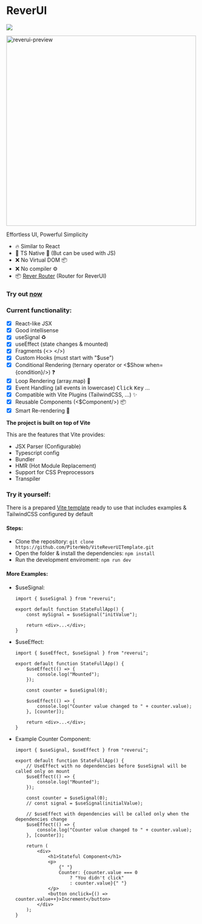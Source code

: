 # ReverUI

![](https://badgen.net/bundlephobia/minzip/reverui)

<img src="https://github.com/user-attachments/assets/88fd50a3-bb27-47c5-bdc7-618531ffc75c" alt="reverui-preview" width="500px" height="500px"/>

Effortless UI, Powerful Simplicity
- 🔥 Similar to React
- 🔑 TS Native 🔐 (But can be used with JS)
- ❌ No Virtual DOM 📦
- ❌ No compiler ⚙
- 📦 [Rever Router](https://github.com/PiterWeb/ReverRouter) (Router for ReverUI)

### Try out [now](https://stackblitz.com/github/PiterWeb/ViteReverUITemplate)

### Current functionality:

-   [x] React-like JSX
-   [x] Good intellisense
-   [x] useSignal ♻
-   [x] useEffect (state changes & mounted)
-   [x] Fragments (<> </>)
-   [x] Custom Hooks (must start with "$use")
-   [x] Conditional Rendering (ternary operator or <$Show when={condition}/>) ❓
-   [x] Loop Rendering (array.map) 📜
-   [x] Event Handling (all events in lowercase) <kbd>Click</kbd> <kbd>Key</kbd> ...
-   [x] Compatible with Vite Plugins (TailwindCSS, ...) ✨
-   [x] Reusable Components (<$Component/>) 📦
-   [x] Smart Re-rendering 🧠

**The project is built on top of Vite**

This are the features that Vite provides:

-   JSX Parser (Configurable)
-   Typescript config
-   Bundler
-   HMR (Hot Module Replacement)
-   Support for CSS Preprocessors
-   Transpiler

### Try it yourself:

There is a prepared [Vite template](https://github.com/PiterWeb/ViteReverUITemplate) ready to use that includes examples & TailwindCSS configured by default

#### Steps:

-   Clone the repository: `git clone https://github.com/PiterWeb/ViteReverUITemplate.git`
-   Open the folder & install the dependencies: `npm install`
-   Run the development enviroment: `npm run dev`

#### More Examples:

-   $useSignal:

    ```tsx
    import { $useSignal } from "reverui";

    export default function StateFullApp() {
    	const mySignal = $useSignal("initValue");

    	return <div>...</div>;
    }
    ```

-   $useEffect:

    ```tsx
    import { $useEffect, $useSignal } from "reverui";

    export default function StateFullApp() {
    	$useEffect(() => {
    		console.log("Mounted");
    	});

    	const counter = $useSignal(0);

    	$useEffect(() => {
    		console.log("Counter value changed to " + counter.value);
    	}, [counter]);

    	return <div>...</div>;
    }
    ```

-   Example Counter Component:

    ```tsx
    import { $useSignal, $useEffect } from "reverui";

    export default function StateFullApp() {
    	// UseEffect with no dependencies before $useSignal will be called only on mount
    	$useEffect(() => {
    		console.log("Mounted");
    	});

    	const counter = $useSignal(0);
    	// const signal = $useSignal(initialValue);

    	// $useEffect with dependencies will be called only when the dependencies change
    	$useEffect(() => {
    		console.log("Counter value changed to " + counter.value);
    	}, [counter]);

    	return (
    		<div>
    			<h1>Stateful Component</h1>
    			<p>
    				{" "}
    				Counter: {counter.value === 0
    					? "You didn't click"
    					: counter.value}{" "}
    			</p>
    			<button onclick={() => counter.value++}>Increment</button>
    		</div>
    	);
    }
    ```
